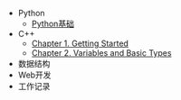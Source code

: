 <!-- docs/_sidebar.md -->
* Python
    * [Python基础](./docs/Python/Python基础.md)
* C++
    * [Chapter 1. Getting Started](./docs/cpp/chapter_1.md)
    * [Chapter 2. Variables and Basic Types](./docs/cpp/chapter_2.md)
* 数据结构
* Web开发
* 工作记录